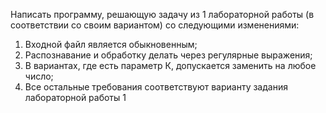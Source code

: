 Написать программу, решающую задачу из 1 лабораторной работы (в соответствии со своим вариантом) со следующими изменениями: 
1. Входной файл является обыкновенным;
2. Распознавание и обработку делать через регулярные выражения;
3. В вариантах, где есть параметр К, допускается заменить на любое число;
4. Все остальные требования соответствуют варианту задания лабораторной работы 1
